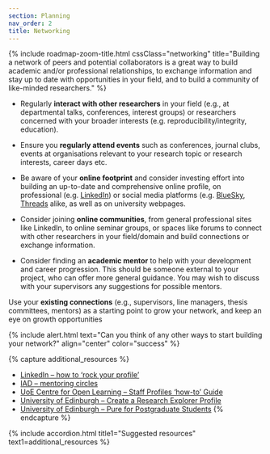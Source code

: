 ```yaml
---
section: Planning
nav_order: 2
title: Networking
---
```


{% include roadmap-zoom-title.html cssClass="networking" title="Building a network of peers and potential collaborators is a great way to build academic and/or professional relationships, to exchange information and stay up to date with opportunities in your field, and to build a community of like-minded researchers." %}

 - Regularly **interact with other researchers** in your field (e.g., at departmental talks, conferences, interest groups) or researchers concerned with your broader interests (e.g. reproducibility/integrity, education). 

- Ensure you **regularly attend events** such as conferences, journal clubs, events at organisations relevant to your research topic or research interests, career days etc. 

- Be aware of your **online footprint** and consider investing effort into building an up-to-date and comprehensive online profile, on professional (e.g. [LinkedIn](www.Linkedin.com)) or social media platforms (e.g. [BlueSky](https://bsky.app/), [Threads](https://www.threads.com/?hl=en) alike, as well as on university webpages. 

- Consider joining **online communities**, from general professional sites like LinkedIn, to online seminar groups, or spaces like forums to connect with other researchers in your field/domain and build connections or exchange information. 

- Consider finding an **academic mentor** to help with your development and career progression. This should be someone external to your project, who can offer more general guidance. You may wish to discuss with your supervisors any suggestions for possible mentors. 

Use your **existing connections** (e.g., supervisors, line managers, thesis committees, mentors) as a starting point to grow your network, and keep an eye on growth opportunities 

 
{% include alert.html text="Can you think of any other ways to start building your network?" align="center" color="success" %}

{% capture additional_resources %}
- [LinkedIn – how to ‘rock your profile’](https://www.linkedin.com/learning/rock-your-linkedin-profile/connect-to-opportunity-with-linkedin?u=50251009)
- [IAD – mentoring circles](https://institute-academic-development.ed.ac.uk/research-roles/research-only-staff/career-management/mentor/mentoring-circles)
- [UoE Centre for Open Learning – Staff Profiles ‘how-to’ Guide](https://col.ed.ac.uk/col-staff/staff-profile-how-to-guide)
- [University of Edinburgh – Create a Research Explorer Profile](https://library.ed.ac.uk/research-support/research-information-management/pure/your-research-profile)
- [University of Edinburgh – Pure for Postgraduate Students](https://library.ed.ac.uk/research-support/research-information-management/pure/postgraduate-students)
{% endcapture %}

{% include accordion.html title1="Suggested resources" text1=additional_resources %}
